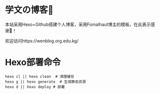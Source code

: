 # 学文の博客🥝

本站采用Hexo+Github搭建个人博客，采用Fomalhaut博主的模板，在此表示感谢🥰！

欢迎访问https://wenblog.org.edu.kg/



#  Hexo部署命令

```shell
hexo cl || hexo clean  # 清理缓存
hexo g || hexo generate  # 生成静态资源
hexo d || hexo deploy # 部署
```



